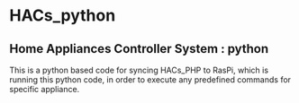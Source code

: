 # HACs_python
## Home Appliances Controller System : python
This is a python based code for syncing HACs_PHP to RasPi, which is running this python code, in order to execute any predefined commands for specific appliance.
